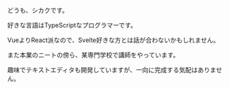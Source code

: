 どうも、シカクです。

好きな言語はTypeScriptなプログラマーです。

VueよりReact派なので、Svelte好きな方とは話が合わないかもしれません。

また本業のニートの傍ら、某専門学校で講師をやっています。

趣味でテキストエディタも開発していますが、一向に完成する気配はありません。
